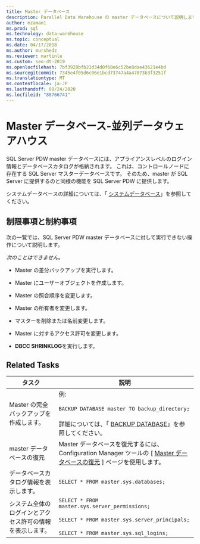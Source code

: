 ```yaml
---
title: Master データベース
description: Parallel Data Warehouse の master データベースについて説明します。
author: mzaman1
ms.prod: sql
ms.technology: data-warehouse
ms.topic: conceptual
ms.date: 04/17/2018
ms.author: murshedz
ms.reviewer: martinle
ms.custom: seo-dt-2019
ms.openlocfilehash: 7bf3928bfb21d34d0f60e6c52be8dae43621e4bd
ms.sourcegitcommit: 7345e4f05d6c06e1bcd73747a4a47873b3f3251f
ms.translationtype: MT
ms.contentlocale: ja-JP
ms.lasthandoff: 08/24/2020
ms.locfileid: "88766741"
---
```

# <a name="master-database---parallel-data-warehouse"></a>Master データベース-並列データウェアハウス
SQL Server PDW master データベースには、アプライアンスレベルのログイン情報とデータベースカタログが格納されます。 これは、コントロールノードに存在する SQL Server マスターデータベースです。 そのため、master が SQL Server に提供するのと同様の機能を SQL Server PDW に提供します。  
  
システムデータベースの詳細については、「 [システムデータベース](system-databases.md)」を参照してください。  
  
## <a name="limitations-and-restrictions"></a>制限事項と制約事項  
次の一覧では、SQL Server PDW master データベースに対して実行できない操作について説明します。  
  
*次のことはできません。*  
  
-   Master の差分バックアップを実行します。  
  
-   Master にユーザーオブジェクトを作成します。  
  
-   Master の照合順序を変更します。  
  
-   Master の所有者を変更します。  
  
-   マスターを削除または名前変更します。  
  
-   Master に対するアクセス許可を変更します。  
  
-   **DBCC SHRINKLOG**を実行します。  
  
## <a name="related-tasks"></a>Related Tasks  
  
|タスク|説明|  
|--------|---------------|  
|Master の完全バックアップを作成します。|例:<br /><br />`BACKUP DATABASE master TO backup_directory;`<br /><br />詳細については、「 [BACKUP DATABASE](../t-sql/statements/backup-transact-sql.md?view=aps-pdw-2016)」を参照してください。|  
|master データベースの復元|Master データベースを復元するには、Configuration Manager ツールの [ [Master データベースの復元](restore-the-master-database.md) ] ページを使用します。|  
|データベースカタログ情報を表示します。|`SELECT * FROM master.sys.databases;`|  
|システム全体のログインとアクセス許可の情報を表示します。|`SELECT * FROM master.sys.server_permissions;`<br /><br />`SELECT * FROM master.sys.server_principals;`<br /><br />`SELECT * FROM master.sys.sql_logins;`|  
  
<!-- MISSING LINKS 
## See Also  
[Common Metadata Query Examples &#40;SQL Server PDW&#41;](../sqlpdw/common-metadata-query-examples-sql-server-pdw.md)  
-->
